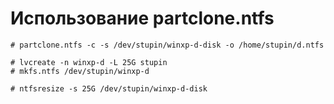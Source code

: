 Использование partclone.ntfs
============================

    # partclone.ntfs -c -s /dev/stupin/winxp-d-disk -o /home/stupin/d.ntfs

    # lvcreate -n winxp-d -L 25G stupin
    # mkfs.ntfs /dev/stupin/winxp-d
  
    # ntfsresize -s 25G /dev/stupin/winxp-d-disk
